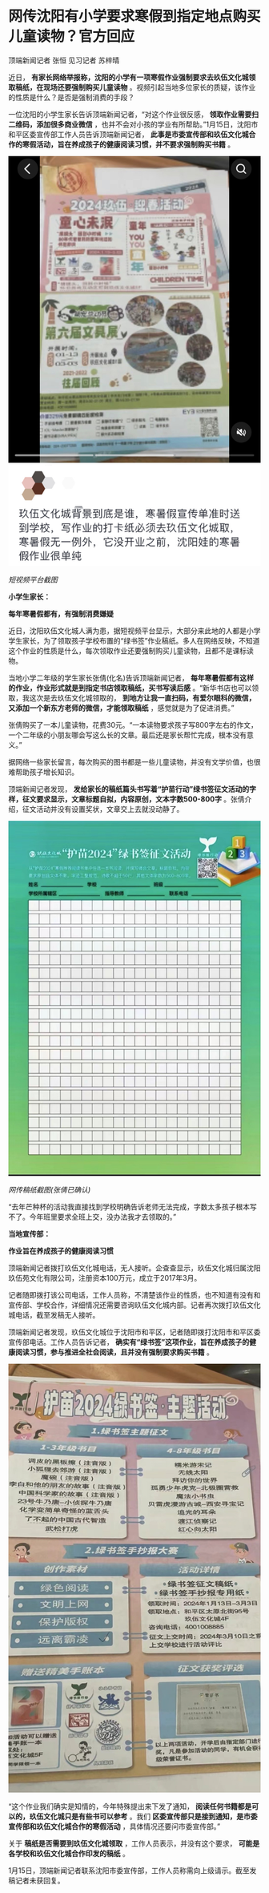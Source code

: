 # 网传沈阳有小学要求寒假到指定地点购买儿童读物？官方回应

顶端新闻记者 张恒 见习记者 苏梓晴

近日， **有家长网络举报称，沈阳的小学有一项寒假作业强制要求去玖伍文化城领取稿纸，在现场还要强制购买儿童读物**
。视频引起当地多位家长的质疑，该作业的性质是什么？是否是强制消费的手段？

一位沈阳的小学生家长告诉顶端新闻记者，“对这个作业很反感， **领取作业需要扫二维码，添加很多商业微信**
，也并不会对小孩的学业有所帮助。”1月15日，沈阳市和平区委宣传部工作人员告诉顶端新闻记者，
**此事是市委宣传部和玖伍文化城合作的寒假活动，旨在养成孩子的健康阅读习惯，并不要求强制购买书籍** 。

![9c5a8f00d61c71f43479d021e31275d4.jpg](https://raw.githubusercontent.com/qqhsx/qqnews_image/main/2024/01/15/网传沈阳有小学要求寒假到指定地点购买儿童读物？官方回应/9c5a8f00d61c71f43479d021e31275d4.jpg)

_短视频平台截图_

**小学生家长：**

**每年寒暑假都有，有强制消费嫌疑**

近日，沈阳玖伍文化城人满为患，据短视频平台显示，大部分来此地的人都是小学学生家长，为了领取孩子学校布置的“绿书签”作业稿纸。多人在网络反映，不知道这个作业的性质是什么，每次领取作业还要强制购买儿童读物，且都不是课标读物。

当地小学二年级的学生家长张倩(化名)告诉顶端新闻记者， **每年寒暑假都有这样的作业，作业形式就是到指定书店领取稿纸，买书写读后感**
。“新华书店也可以领取，我这次是去玖伍文化城领取的， **到地方让我一直扫码，有爱尔眼科的微信，又添加一个新东方老师的微信，才能领取稿纸**
，感觉就是为了促进消费。”

张倩购买了一本儿童读物，花费30元。“一本读物要求孩子写800字左右的作文，一个二年级的小朋友哪会写这么长的文章。最后还是家长帮忙完成，根本没有意义。”

据网络一些家长留言，每次购买的图书都是一些儿童读物，并没有文学价值，也很难帮助孩子增长知识。

顶端新闻记者发现， **发给家长的稿纸篇头书写着“护苗行动”绿书签征文活动的字样，征文要求显示，文章标题自拟，内容原创，文本字数500-800字**
。张倩介绍，征文活动并没有设置奖状，文章交上去就没动静了。

![7e22acc792edcaf5bc62902cc544358c.jpg](https://raw.githubusercontent.com/qqhsx/qqnews_image/main/2024/01/15/网传沈阳有小学要求寒假到指定地点购买儿童读物？官方回应/7e22acc792edcaf5bc62902cc544358c.jpg)

 _网传稿纸截图(张倩已确认)_

“去年芒种杯的活动我直接找到学校明确告诉老师无法完成，字数太多孩子根本写不了。今年班里要求全班上交，没办法我才去领取的。”

**当地宣传部：**

**作业旨在养成孩子的健康阅读习惯**

顶端新闻记者拨打玖伍文化城电话，无人接听。企查查显示，玖伍文化城归属沈阳玖伍苑文化有限公司，注册资本100万元，成立于2017年3月。

记者随即拨打该公司电话，工作人员称，不清楚该作业的性质，也不知道有没有和宣传部、学校合作，详细情况还需要咨询玖伍文化城内部。记者再次拨打玖伍文化城电话，截至发稿无人接听。

顶端新闻记者发现，玖伍文化城位于沈阳市和平区，记者随即拨打沈阳市和平区委宣传部电话。工作人员告诉记者，
**确实有“绿书签”这项作业，旨在养成孩子的健康阅读习惯，参与推进全社会阅读，且并没有强制要求购买书籍** 。

![2537400724a24c68af633bf9afdc51b8.jpg](https://raw.githubusercontent.com/qqhsx/qqnews_image/main/2024/01/15/网传沈阳有小学要求寒假到指定地点购买儿童读物？官方回应/2537400724a24c68af633bf9afdc51b8.jpg)

“这个作业我们确实是知情的，今年特殊提出来下发了通知， **阅读任何书籍都是可以的，玖伍文化城只是有些书可以参考** 。我们
**区委宣传部只是接到通知，是市委宣传部和玖伍文化城合作的寒假活动** ，具体情况还要问市委宣传部。”

关于 **稿纸是否需要到玖伍文化城领取** ，工作人员表示，并没有这个要求， **可能是各学校和玖伍文化城合作印发的稿纸** 。

1月15日，顶端新闻记者联系沈阳市委宣传部，工作人员称需向上级请示。截至发稿记者未获回复。

